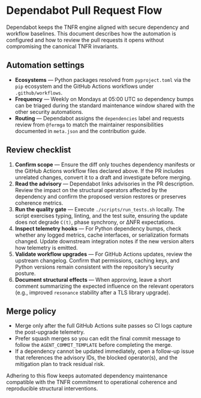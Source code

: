 # Dependabot Pull Request Flow

Dependabot keeps the TNFR engine aligned with secure dependency and workflow
baselines. This document describes how the automation is configured and how to
review the pull requests it opens without compromising the canonical TNFR
invariants.

## Automation settings

- **Ecosystems** — Python packages resolved from `pyproject.toml` via the
  `pip` ecosystem and the GitHub Actions workflows under `.github/workflows`.
- **Frequency** — Weekly on Mondays at 05:00 UTC so dependency bumps can be
  triaged during the standard maintenance window shared with the other security
  automations.
- **Routing** — Dependabot assigns the `dependencies` label and requests review
  from `@fermga` to match the maintainer responsibilities documented in
  `meta.json` and the contribution guide.

## Review checklist

1. **Confirm scope** — Ensure the diff only touches dependency manifests or the
   GitHub Actions workflow files declared above. If the PR includes unrelated
   changes, convert it to a draft and investigate before merging.
2. **Read the advisory** — Dependabot links advisories in the PR description.
   Review the impact on the structural operators affected by the dependency and
   confirm the proposed version restores or preserves coherence metrics.
3. **Run the quality gate** — Execute `./scripts/run_tests.sh` locally. The
   script exercises typing, linting, and the test suite, ensuring the update
   does not degrade `C(t)`, phase synchrony, or ΔNFR expectations.
4. **Inspect telemetry hooks** — For Python dependency bumps, check whether any
   logged metrics, cache interfaces, or serialization formats changed. Update
   downstream integration notes if the new version alters how telemetry is
   emitted.
5. **Validate workflow upgrades** — For GitHub Actions updates, review the
   upstream changelog. Confirm that permissions, caching keys, and Python
   versions remain consistent with the repository’s security posture.
6. **Document structural effects** — When approving, leave a short comment
   summarizing the expected influence on the relevant operators (e.g., improved
   `resonance` stability after a TLS library upgrade).

## Merge policy

- Merge only after the full GitHub Actions suite passes so CI logs capture the
  post-upgrade telemetry.
- Prefer squash merges so you can edit the final commit message to follow the
  `AGENT_COMMIT_TEMPLATE` before completing the merge.
- If a dependency cannot be updated immediately, open a follow-up issue that
  references the advisory IDs, the blocked operator(s), and the mitigation plan
  to track residual risk.

Adhering to this flow keeps automated dependency maintenance compatible with
the TNFR commitment to operational coherence and reproducible structural
interventions.
